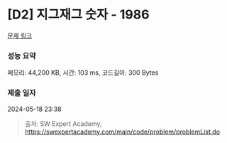 # [D2] 지그재그 숫자 - 1986 

[문제 링크](https://swexpertacademy.com/main/code/problem/problemDetail.do?contestProbId=AV5PxmBqAe8DFAUq) 

### 성능 요약

메모리: 44,200 KB, 시간: 103 ms, 코드길이: 300 Bytes

### 제출 일자

2024-05-18 23:38



> 출처: SW Expert Academy, https://swexpertacademy.com/main/code/problem/problemList.do